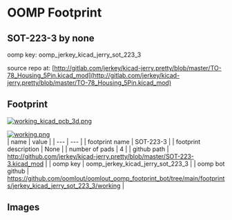 # OOMP Footprint  
## SOT-223-3  by none  
  
oomp key: oomp_jerkey_kicad_jerry_sot_223_3  
  
source repo at: [http://gitlab.com/jerkey/kicad-jerry.pretty/blob/master/TO-78_Housing_5Pin.kicad_mod](http://gitlab.com/jerkey/kicad-jerry.pretty/blob/master/TO-78_Housing_5Pin.kicad_mod)  
## Footprint  
  
[![working_kicad_pcb_3d.png](working_kicad_pcb_3d_600.png)](working_kicad_pcb_3d.png)  
  
[![working.png](working_600.png)](working.png)  
| name | value | 
| --- | --- | 
| footprint name | SOT-223-3 | 
| footprint description | None | 
| number of pads | 4 | 
| github path | http://github.com/jerkey/kicad-jerry.pretty/blob/master/SOT-223-3.kicad_mod | 
| oomp key | oomp_jerkey_kicad_jerry_sot_223_3 | 
| oomp bot github | https://github.com/oomlout/oomlout_oomp_footprint_bot/tree/main/footprints/jerkey_kicad_jerry_sot_223_3/working | 
## Images  
